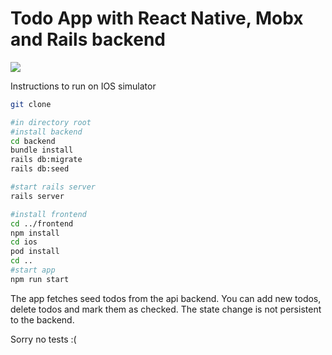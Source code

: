 # Todo App with React Native, Mobx and Rails backend

![](https://s6.gifyu.com/images/CleanShot-2020-04-04-at-23.06.35.gif)

Instructions to run on IOS simulator

```bash
git clone 

#in directory root 
#install backend
cd backend
bundle install
rails db:migrate
rails db:seed

#start rails server
rails server

#install frontend
cd ../frontend
npm install
cd ios
pod install
cd ..
#start app
npm run start
```

The app fetches seed todos from the api backend. 
You can add new todos, delete todos and mark them as checked.
The state change is not persistent to the backend.

Sorry no tests :( 
